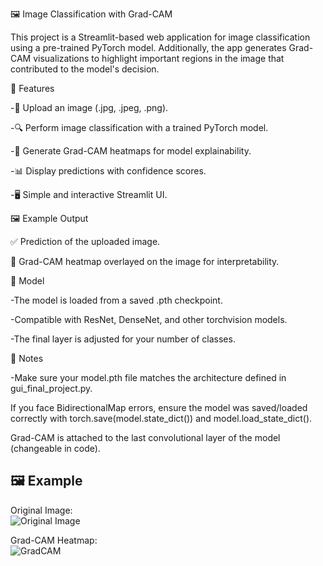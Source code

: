 🖼️ Image Classification with Grad-CAM

This project is a Streamlit-based web application for image classification using a pre-trained PyTorch model.
Additionally, the app generates Grad-CAM visualizations to highlight important regions in the image that contributed to the model's decision.

🚀 Features

-📂 Upload an image (.jpg, .jpeg, .png).

-🔍 Perform image classification with a trained PyTorch model.

-🌈 Generate Grad-CAM heatmaps for model explainability.

-📊 Display predictions with confidence scores.

-🖥️ Simple and interactive Streamlit UI.



🖼️ Example Output

✅ Prediction of the uploaded image.

🌈 Grad-CAM heatmap overlayed on the image for interpretability.



🧠 Model

-The model is loaded from a saved .pth checkpoint.

-Compatible with ResNet, DenseNet, and other torchvision models.

-The final layer is adjusted for your number of classes.



📌 Notes

-Make sure your model.pth file matches the architecture defined in gui_final_project.py.

If you face BidirectionalMap errors, ensure the model was saved/loaded correctly with torch.save(model.state_dict()) and model.load_state_dict().

Grad-CAM is attached to the last convolutional layer of the model (changeable in code).



## 🖼️ Example

Original Image:  
![Original Image](images/original.jpg)

Grad-CAM Heatmap:  
![GradCAM](images/gradcam.jpg)
